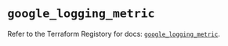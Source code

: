 # `google_logging_metric`

Refer to the Terraform Registory for docs: [`google_logging_metric`](https://registry.terraform.io/providers/hashicorp/google-beta/4.63.1/docs/resources/google_logging_metric).
